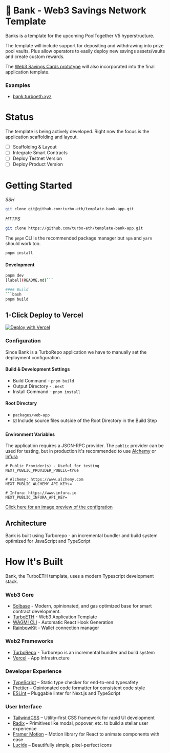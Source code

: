 
# 🏦 Bank - Web3 Savings Network Template

Banks is a template for the upcoming PoolTogether V5 hyperstructure.

The template will include support for depositing and withdrawing into prize pool vaults. Plus allow operators to easily deploy new savings assets/vaults and create custom rewards.

The [Web3 Savings Cards prototype](https://web3savings.network) will also incorporated into the final application template.

### Examples
- [bank.turboeth.xyz](bank.turboeth.xyz)

# Status

The template is being actively developed. Right now the focus is the application scaffolding and layout.

- [ ] Scaffolding & Layout
- [ ] Integrate Smart Contracts
- [ ] Deploy Testnet Version
- [ ] Deploy Product Version

# Getting Started

*SSH*
```bash
git clone git@github.com:turbo-eth/template-bank-app.git
```

*HTTPS*
```bash
git clone https://github.com/turbo-eth/template-bank-app.git
```

The `pnpm` CLI is the recommended package manager but `npm` and `yarn` should work too.

```bash
pnpm install
```

#### Development
```bash
pnpm dev
[label](README.md)```

#### Build
```bash
pnpm build
```

## 1-Click Deploy to Vercel

[![Deploy with Vercel](https://vercel.com/button)](https://vercel.com/new/clone?repository-url=https%3A%2F%2Fgithub.com%2Fturbo-eth%template-bank-app&project-name=Bank&repository-name=Bank&demo-title=Bank&env=NEXT_PUBLIC_PROVIDER_PUBLIC&envDescription=How%20to%20get%20these%20env%20variables%3A&envLink=https%3A%2F%2Fgithub.com%2Fturbo-eth%template-bank-app%2Fblob%2Fmain%packages%2FBank-app%2F.env.example)

### Configuration
Since Bank is a TurboRepo application we have to manually set the deployment configuration.

#### Build & Development Settings
- Build Command - `pnpm build`
- Output Directory - `.next`
- Install Command - `pnpm install`

#### Root Directory
- `packages/web-app`
- ☑️ Include source files outside of the Root Directory in the Build Step

#### Environment Variables
The application requires a JSON-RPC provider. The `public` provider can be used for testing, but in production it's recommended to use [Alchemy](https://www.alchemy.com/) or [Infura](https://www.infura.io/)

```
# Public Provider(s) - Useful for testing
NEXT_PUBLIC_PROVIDER_PUBLIC=true

# Alchemy: https://www.alchemy.com
NEXT_PUBLIC_ALCHEMY_API_KEYs=

# Infura: https://www.infura.io
NEXT_PUBLIC_INFURA_API_KEY=
```

[Click here for an image preview of the configration](https://user-images.githubusercontent.com/3408362/231420316-ee406a1c-ba4c-46b5-a7d7-571c390956c5.png)

## Architecture

Bank is built using Turborepo - an incremental bundler and build system optimized for JavaScript and TypeScript

# How It's Built
Bank, the TurboETH template, uses a modern Typescript development stack.

### Web3 Core
- [Solbase](https://github.com/Sol-DAO/solbase) - Modern, opinionated, and gas optimized base for smart contract development.
- [TurboETH](https://github.com/turbo-eth/template-web3-app) - Web3 Application Template
- [WAGMI CLI](https://wagmi.sh/cli/getting-started) - Automatic React Hook Generation
- [RainbowKit](https://www.rainbowkit.com/) - Wallet connection manager

### Web2 Frameworks
- [TurboRepo](https://www.turboeth.xyz) - Turborepo is an incremental bundler and build system
- [Vercel](https://vercel.com/) - App Infrastructure

### Developer Experience
- [TypeScript](https://www.typescriptlang.org/) – Static type checker for end-to-end typesafety
- [Prettier](https://prettier.io/) – Opinionated code formatter for consistent code style
- [ESLint](https://eslint.org/) – Pluggable linter for Next.js and TypeScript

### User Interface
- [TailwindCSS](https://tailwindcss.com) – Utility-first CSS framework for rapid UI development
- [Radix](https://www.radix-ui.com/) – Primitives like modal, popover, etc. to build a stellar user experience
- [Framer Motion](https://www.framer.com/motion/) – Motion library for React to animate components with ease
- [Lucide](https://lucide.dev/docs/lucide-react) – Beautifully simple, pixel-perfect icons
